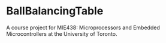 # BallBalancingTable
A course project for MIE438: Microprocessors and Embedded Microcontrollers at the University of Toronto.

